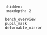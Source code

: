 ```{include} ../README.md
```

```{toctree}
:hidden:
:maxdepth: 2

bench_overview
pupil_mask
deformable_mirror
```